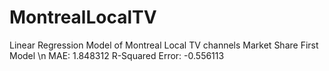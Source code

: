 # MontrealLocalTV
Linear Regression Model of Montreal Local TV channels Market Share
First Model \n
MAE: 1.848312
R-Squared Error: -0.556113

